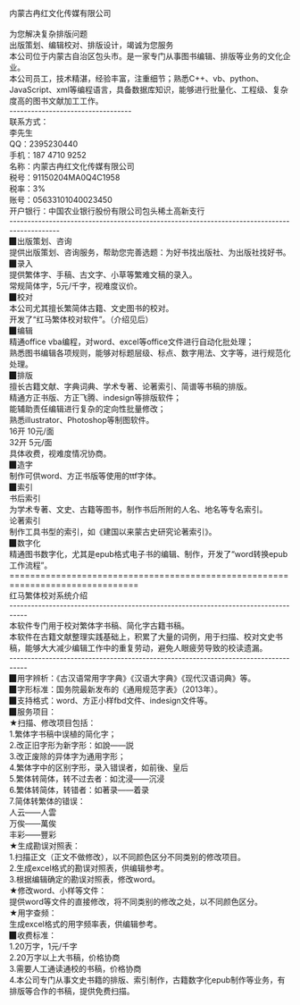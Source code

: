 内蒙古冉红文化传媒有限公司
<br>
<br>为您解决复杂排版问题
<br>出版策划、编辑校对、排版设计，竭诚为您服务
<br>本公司位于内蒙古自治区包头市。是一家专门从事图书编辑、排版等业务的文化企业。
<br>本公司员工，技术精湛，经验丰富，注重细节；熟悉C++、vb、python、JavaScript、xml等编程语言，具备数据库知识，能够进行批量化、工程级、复杂度高的图书文献加工工作。
<br>----------------------------------
<br>联系方式：
<br>李先生
<br>QQ：2395230440
<br>手机：187 4710 9252
<br>名称：内蒙古冉红文化传媒有限公司
<br>税号：91150204MA0Q4C1958
<br>税率：3%
<br>账号：05633101040023450
<br>开户银行：中国农业银行股份有限公司包头稀土高新支行
<br>--------------------------------------------------------------------------------------------
<br>▉出版策划、咨询
<br>提供出版策划、咨询服务，帮助您完善选题：为好书找出版社、为出版社找好书。
<br>▉录入
<br>提供繁体字、手稿、古文字、小草等繁难文稿的录入。
<br>常规简体字，5元/千字，视难度议价。
<br>▉校对
<br>本公司尤其擅长繁简体古籍、文史图书的校对。
<br>开发了“红马繁体校对软件”。（介绍见后）
<br>▉编辑
<br>精通office vba编程，对word、excel等office文件进行自动化批处理；
<br>熟悉图书编辑各项规则，能够对标题层级、标点、数字用法、文字等，进行规范化处理。
<br>▉排版
<br>擅长古籍文献、字典词典、学术专著、论著索引、简谱等书稿的排版。
<br>精通方正书版、方正飞腾、indesign等排版软件；
<br>能辅助责任编辑进行复杂的定向性批量修改；
<br>熟悉illustrator、Photoshop等制图软件。
<br>16开 10元/面
<br>32开 5元/面
<br>具体收费，视难度情况协商。
<br>▉造字
<br>制作可供word、方正书版等使用的ttf字体。
<br>▉索引
<br>书后索引
<br>为学术专著、文史、古籍等图书，制作书后所附的人名、地名等专名索引。
<br>论著索引
<br>制作工具书型的索引，如《建国以来蒙古史研究论著索引》。
<br>▉数字化
<br>精通图书数字化，尤其是epub格式电子书的编辑、制作，开发了“word转换epub工作流程”。
<br>===============================================================================
<br>红马繁体校对系统介绍
<br>-----------------------------------------------------------------------------------
<br>本软件专门用于校对繁体字书稿、简化字古籍书稿。
<br>本软件在古籍文献整理实践基础上，积累了大量的词例，用于扫描、校对文史书稿，能够大大减少编辑工作中的重复劳动，避免人眼疲劳导致的校读遗漏。
<br>-----------------------------------------------------------------------------------
<br>▉用字辨析：《古汉语常用字字典》《汉语大字典》《现代汉语词典》等。
<br>▉字形标准：国务院最新发布的《通用规范字表》（2013年）。
<br>▉支持格式：word、方正小样fbd文件、indesign文件等。
<br>▉服务项目：
<br>★扫描、修改项目包括：
<br>1.繁体字书稿中误植的简化字；
<br>2.改正旧字形为新字形：如說——説
<br>3.改正废除的异体字为通用字形；
<br>4.繁体字中的区别字形，录入错误者，如前後、皇后
<br>5.繁体转简体，转不过去者：如沈浸——沉浸
<br>6.繁体转简体，转错者：如著录——着录
<br>7.简体转繁体的错误：
<br>人云——人雲
<br>万俟——萬俟
<br>丰彩——豐彩
<br>★生成勘误对照表：
<br>1.扫描正文（正文不做修改），以不同颜色区分不同类别的修改项目。
<br>2.生成excel格式的勘误对照表，供编辑参考。
<br>3.根据编辑确定的勘误对照表，修改word。
<br>★修改word、小样等文件：
<br>提供word等文件的直接修改，将不同类别的修改之处，以不同颜色区分。
<br>★用字查频：
<br>生成excel格式的用字频率表，供编辑参考。
<br>▉收费标准：
<br>1.20万字，1元/千字
<br>2.20万字以上大书稿，价格协商
<br>3.需要人工通读通校的书稿，价格协商
<br>4.本公司专门从事文史书籍的排版、索引制作，古籍数字化epub制作等业务，有排版等合作的书稿，提供免费扫描。
<br>
<br>
<br>
